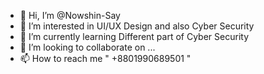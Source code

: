 - 👋 Hi, I’m @Nowshin-Say
- 👀 I’m interested in UI/UX Design and also Cyber Security
- 🌱 I’m currently learning Different part of Cyber Security
- 💞️ I’m looking to collaborate on ...
- 📫 How to reach me " +8801990689501 "

<!---
Nowshin-Say/Nowshin-Say is a ✨ special ✨ repository because its `README.md` (this file) appears on your GitHub profile.
You can click the Preview link to take a look at your changes.
--->
